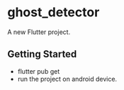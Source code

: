 # ghost_detector

A new Flutter project.

## Getting Started

- flutter pub get
- run the project on android device.